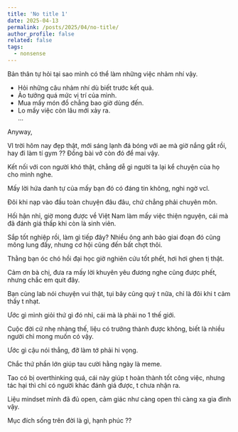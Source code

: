 ```yaml
---
title: 'No title 1'
date: 2025-04-13
permalink: /posts/2025/04/no-title/
author_profile: false
related: false
tags:
  - nonsense
---
```

Bản thân tự hỏi tại sao mình có thể làm những việc nhảm nhí vậy.
- Hỏi những câu nhảm nhí dù biết trước kết quả.
- Ảo tưởng quá mức vị trí của mình.
- Mua mấy món đồ chẳng bao giờ dùng đến.
- Lo mấy việc còn lâu mới xảy ra.
<br>...

Anyway,

Vl trời hôm nay đẹp thật, mới sáng lạnh đá bóng với ae mà giờ nắng gắt rồi, hay đi làm tí gym ?? Đống bài vở còn đó để mai vậy.

Kết nối với con người khó thật, chẳng dễ gì người ta lại kể chuyện của họ cho mình nghe.

Mấy lời hứa danh tự của mấy bạn đó có đáng tin không, nghi ngờ vcl.

Đôi khi nạp vào đầu toàn chuyện đâu đâu, chứ chẳng phải chuyên môn.

Hối hận nhỉ, giờ mong được về Việt Nam làm mấy việc thiện nguyện, cái mà đã đánh giá thấp khi còn là sinh viên.

Sắp tốt nghiệp rồi, làm gì tiếp đây? Nhiều ông anh bảo giai đoạn đó cũng mông lung đấy, nhưng cơ hội cũng đến bất chợt thôi.

Thằng bạn óc chó hồi đại học giờ nghiên cứu tốt phết, hơi hơi ghen tị thật.

Cảm ơn bà chị, đưa ra mấy lời khuyên yêu đương nghe cũng được phết, nhưng chắc em quit đây.

Bạn cùng lab nói chuyện vui thật, tụi bây cũng quý t nữa, chỉ là đôi khi t cảm thấy t nhạt.

Ước gì mình giỏi thứ gì đó nhỉ, cái mà là phải no 1 thế giới.

Cuộc đời cứ nhẹ nhàng thế, liệu có trưởng thành được không, biết là nhiều người chỉ mong muốn có vậy.

Ước gì cậu nói thẳng, đỡ làm tớ phải hi vọng.

Chắc thứ phần lớn giúp tau cười hằng ngày là meme.

Tao có bị overthinking quá, cái này giúp t hoàn thành tốt công việc, nhưng tác hại thì chỉ có người khác đánh giá được, t chưa nhận ra.

Liệu mindset mình đã đủ open, cảm giác như càng open thì càng xa gia đình vậy.

Mục đích sống trên đời là gì, hạnh phúc ??